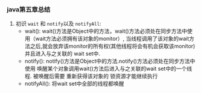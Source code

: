 ### java第五章总结
 1. 初识 `wait` 和 `notify`以及 `notifyAll`: 
    * wait(): wait()方法是Object中的方法，wait()方法必须处在同步方法中使用（wait方法必须拥有该对象的monitor）,
              当线程调用了该对象的wait方法之后,就会放弃该monitor的所有权(其他线程将会有机会获取该monitor)并且进入与之关联的
              wait set中. 
    * notify(): notify()方法是Object中的方法.notify()方法必须处在同步方法中使用 唤醒某个对象调用wait()方法后进入与之关联的wait set中的一个线程. 被唤醒后需要
                重新获得该对象的 锁资源才能继续执行
    * notifyAll(): 将wait set中全部的线程都唤醒
     